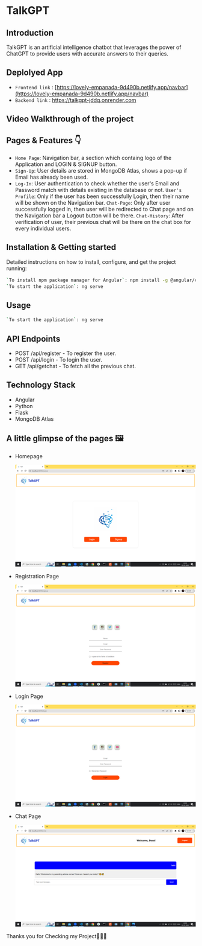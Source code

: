 # TalkGPT

## Introduction

TalkGPT is an artificial intelligence chatbot that leverages the power of ChatGPT to provide users with accurate answers to their queries.

## Deplolyed App

- `Frontend link` : [https://lovely-empanada-9d490b.netlify.app/navbar](https://lovely-empanada-9d490b.netlify.app/navbar)
- `Backend link` : https://talkgpt-jddq.onrender.com

## Video Walkthrough of the project

## Pages & Features 👇

- `Home Page`: Navigation bar, a section which containg logo of the Application and LOGIN & SIGNUP button.
- `Sign-Up`: User details are stored in MongoDB Atlas, shows a pop-up if Email has already been used.
- `Log-In`: User authentication to check whether the user's Email and Password match with details existing in the database or not.
  `User's Profile`: Only if the user has been successfully Login, then their name will be shown on the Navigation bar.
  `Chat-Page`: Only after user successfully logged in, then user will be redirected to Chat page and on the Navigation bar a Logout button will be there.
  `Chat-History`: After verification of user, their previous chat will be there on the chat box for every individual users.

## Installation & Getting started

Detailed instructions on how to install, configure, and get the project running:

```bash
`To install npm package manager for Angular`: npm install -g @angular/cli
`To start the application`: ng serve
```

## Usage

```bash
`To start the application`: ng serve
```

## API Endpoints

- POST /api/register - To register the user.
- POST /api/login - To login the user.
- GET /api/getchat - To fetch all the previous chat.

## Technology Stack

- Angular
- Python
- Flask
- MongoDB Atlas

## A little glimpse of the pages 🖼️

- Homepage

  ![Alt text](Homepage.png)

- Registration Page

  ![Alt text](Register_page.png)

- Login Page

  ![Alt text](Login_page.png)

- Chat Page

  ![Alt text](Chat_page.png)

Thanks you for Checking my Project🙏🏻😇

